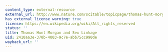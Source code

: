 ```yaml
---
content_type: external-resource
external_url: http://www.nature.com/scitable/topicpage/thomas-hunt-morgan-and-sex-linkage-452
has_external_license_warning: true
license: https://en.wikipedia.org/wiki/All_rights_reserved
status: ''
title: Thomas Hunt Morgan and Sex Linkage
uid: 2410aa3e-370b-4003-9c7e-abb75cc990de
wayback_url: ''
---
```

